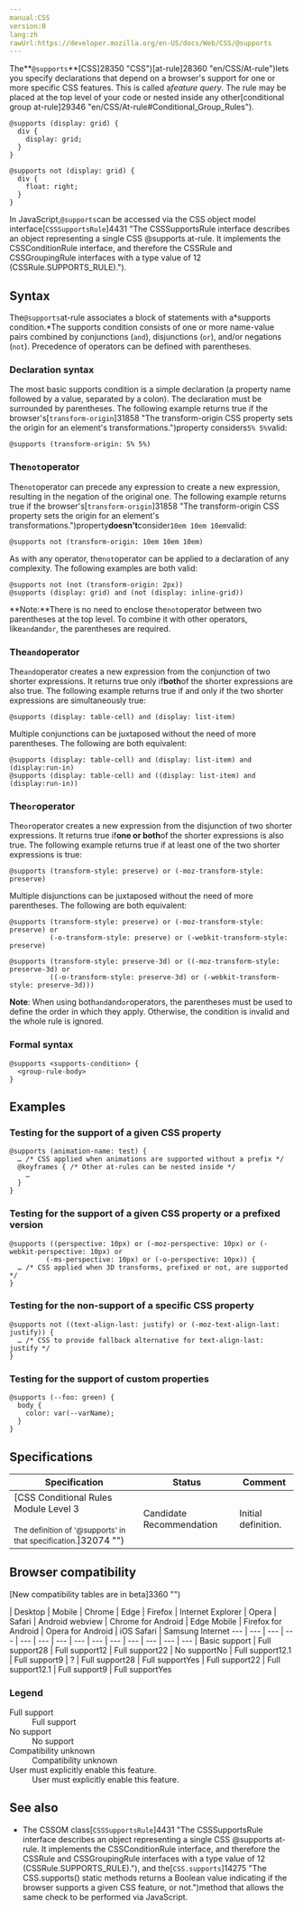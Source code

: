 ```yaml
---
manual:CSS
version:0
lang:zh
rawUrl:https://developer.mozilla.org/en-US/docs/Web/CSS/@supports
---
```






The**`@supports`**[CSS]28350 "CSS")[at-rule]28360 "en/CSS/At-rule")lets you specify declarations that depend on a browser&#39;s support for one or more specific CSS features. This is called a*feature query*. The rule may be placed at the top level of your code or nested inside any other[conditional group at-rule]29346 "en/CSS/At-rule#Conditional_Group_Rules").


```
@supports (display: grid) {
  div {
    display: grid;
  }
}
```

```
@supports not (display: grid) {
  div {
    float: right;
  }
}
```


In JavaScript,`@supports`can be accessed via the CSS object model interface[`CSSSupportsRule`]4431 "The CSSSupportsRule interface describes an object representing a single CSS @supports at-rule. It implements the CSSConditionRule interface, and therefore the CSSRule and CSSGroupingRule interfaces with a type value of 12 (CSSRule.SUPPORTS_RULE).").


## Syntax<a name="Syntax"></a>


The`@supports`at-rule associates a block of statements with a*supports condition.*The supports condition consists of one or more name-value pairs combined by conjunctions (`and`), disjunctions (`or`), and/or negations (`not`). Precedence of operators can be defined with parentheses.


### Declaration syntax<a name="Declaration_syntax"></a>


The most basic supports condition is a simple declaration (a property name followed by a value, separated by a colon). The declaration must be surrounded by parentheses. The following example returns true if the browser&#39;s[`transform-origin`]31858 "The transform-origin CSS property sets the origin for an element's transformations.")property considers`5% 5%`valid:


```
@supports (transform-origin: 5% 5%)
```

### The`not`operator<a name="The_not_operator"></a>


The`not`operator can precede any expression to create a new expression, resulting in the negation of the original one. The following example returns true if the browser&#39;s[`transform-origin`]31858 "The transform-origin CSS property sets the origin for an element's transformations.")property**doesn&#39;t**consider`10em 10em 10em`valid:


```
@supports not (transform-origin: 10em 10em 10em)
```


As with any operator, the`not`operator can be applied to a declaration of any complexity. The following examples are both valid:


```
@supports not (not (transform-origin: 2px))
@supports (display: grid) and (not (display: inline-grid))
```


**Note:**There is no need to enclose the`not`operator between two parentheses at the top level. To combine it with other operators, like`and`and`or`, the parentheses are required.



### The`and`operator<a name="The_and_operator"></a>


The`and`operator creates a new expression from the conjunction of two shorter expressions. It returns true only if**both**of the shorter expressions are also true. The following example returns true if and only if the two shorter expressions are simultaneously true:


```
@supports (display: table-cell) and (display: list-item)
```


Multiple conjunctions can be juxtaposed without the need of more parentheses. The following are both equivalent:


```
@supports (display: table-cell) and (display: list-item) and (display:run-in)
@supports (display: table-cell) and ((display: list-item) and (display:run-in))
```

### The`or`operator<a name="The_or_operator"></a>


The`or`operator creates a new expression from the disjunction of two shorter expressions. It returns true if**one or both**of the shorter expressions is also true. The following example returns true if at least one of the two shorter expressions is true:


```
@supports (transform-style: preserve) or (-moz-transform-style: preserve)
```


Multiple disjunctions can be juxtaposed without the need of more parentheses. The following are both equivalent:


```
@supports (transform-style: preserve) or (-moz-transform-style: preserve) or 
          (-o-transform-style: preserve) or (-webkit-transform-style: preserve)

@supports (transform-style: preserve-3d) or ((-moz-transform-style: preserve-3d) or
          ((-o-transform-style: preserve-3d) or (-webkit-transform-style: preserve-3d)))
```


**Note**: When using both`and`and`or`operators, the parentheses must be used to define the order in which they apply. Otherwise, the condition is invalid and the whole rule is ignored.



### Formal syntax<a name="Formal_syntax"></a>

```
@supports <supports-condition> {
  <group-rule-body>
}
```

## Examples<a name="Examples"></a>

### Testing for the support of a given CSS property<a name="Testing_for_the_support_of_a_given_CSS_property"></a>

```
@supports (animation-name: test) {
  … /* CSS applied when animations are supported without a prefix */
  @keyframes { /* Other at-rules can be nested inside */
    …
  }
}
```

### Testing for the support of a given CSS property or a prefixed version<a name="Testing_for_the_support_of_a_given_CSS_property_or_a_prefixed_version"></a>

```
@supports ((perspective: 10px) or (-moz-perspective: 10px) or (-webkit-perspective: 10px) or
         (-ms-perspective: 10px) or (-o-perspective: 10px)) {
  … /* CSS applied when 3D transforms, prefixed or not, are supported */
}
```

### Testing for the non-support of a specific CSS property<a name="Testing_for_the_non-support_of_a_specific_CSS_property"></a>

```
@supports not ((text-align-last: justify) or (-moz-text-align-last: justify)) {
  … /* CSS to provide fallback alternative for text-align-last: justify */
}
```

### Testing for the support of custom properties<a name="Testing_for_the_support_of_custom_properties"></a>

```
@supports (--foo: green) {
  body {
    color: var(--varName);
  }
}
```

## Specifications<a name="Specifications"></a>

Specification | Status | Comment 
 ---  |  ---  |  ---  | 
[CSS Conditional Rules Module Level 3<br></br><small>The definition of &#39;@supports&#39; in that specification.</small>]32074 "") | Candidate Recommendation | Initial definition. 


## Browser compatibility<a name="Browser_compatibility"></a>




[New compatibility tables are in beta<i></i>]3360 "")

 | <abbr>Desktop<i></i></abbr> | <abbr>Mobile<i></i></abbr> 
 | <abbr>Chrome<i></i></abbr> | <abbr>Edge<i></i></abbr> | <abbr>Firefox<i></i></abbr> | <abbr>Internet Explorer<i></i></abbr> | <abbr>Opera<i></i></abbr> | <abbr>Safari<i></i></abbr> | <abbr>Android webview<i></i></abbr> | <abbr>Chrome for Android<i></i></abbr> | <abbr>Edge Mobile<i></i></abbr> | <abbr>Firefox for Android<i></i></abbr> | <abbr>Opera for Android<i></i></abbr> | <abbr>iOS Safari<i></i></abbr> | <abbr>Samsung Internet<i></i></abbr> 
 ---  |  ---  |  ---  |  ---  |  ---  |  ---  |  ---  |  ---  |  ---  |  ---  |  ---  |  ---  |  ---  |  ---  | 
Basic support | <abbr>Full support</abbr>28 | <abbr>Full support</abbr>12 | <abbr>Full support</abbr>22 | <abbr>No support</abbr>No | <abbr>Full support</abbr>12.1 | <abbr>Full support</abbr>9 | <abbr>?</abbr> | <abbr>Full support</abbr>28 | <abbr>Full support</abbr>Yes | <abbr>Full support</abbr>22 | <abbr>Full support</abbr>12.1 | <abbr>Full support</abbr>9 | <abbr>Full support</abbr>Yes 


### Legend<a name="Legend"></a>
<dl><dt id=''><abbr>Full support</abbr></dt><dd>Full support</dd><dt id=''><abbr>No support</abbr></dt><dd>No support</dd><dt id=''><abbr>Compatibility unknown</abbr></dt><dd>Compatibility unknown</dd><dt id=''><abbr>User must explicitly enable this feature.<i></i></abbr></dt><dd>User must explicitly enable this feature.</dd></dl>





## See also<a name="See_also"></a>

* The CSSOM class[`CSSSupportsRule`]4431 "The CSSSupportsRule interface describes an object representing a single CSS @supports at-rule. It implements the CSSConditionRule interface, and therefore the CSSRule and CSSGroupingRule interfaces with a type value of 12 (CSSRule.SUPPORTS_RULE)."), and the[`CSS.supports`]14275 "The CSS.supports() static methods returns a Boolean value indicating if the browser supports a given CSS feature, or not.")method that allows the same check to be performed via JavaScript.



